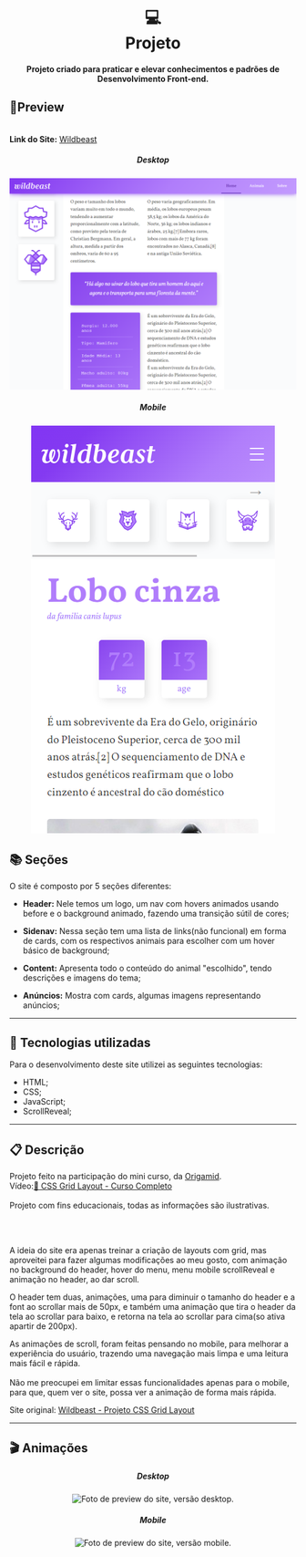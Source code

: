 <h1 align="center">
  💻<br>Projeto
</h1>
<h4 align="center">
  Projeto criado para praticar e elevar conhecimentos e padrões de Desenvolvimento Front-end.
</h4>

## 🔎Preview
<div align="center">
    <div align='left'>
        <br>
    <span><b>Link do Site:</b></span> <a href='https://isaac-mcastanho.github.io/Front-end/advanced-project/wildBeast/'>Wildbeast</a>
    </div>
<h5>Desktop</h5>
<img src="./assets/preview/preview-desktopPrint.png" alt="Foto de preview do site, versão desktop."/>
<h5>Mobile</h5>
<img  src="./assets/preview/preview-mobile.png" alt="Foto de preview do site, versão mobile."/>
</div>





## 📚 Seções
O site é composto por 5 seções diferentes:

- **Header:** Nele temos um logo, um nav com hovers animados usando before e o background animado, fazendo uma transição sútil de cores;

- **Sidenav:** Nessa seção tem uma lista de links(não funcional) em forma de cards, com os respectivos animais para escolher com um hover básico de background;

- **Content:** Apresenta todo o conteúdo do animal "escolhido", tendo descrições e imagens do tema;

- **Anúncios:** Mostra com cards, algumas imagens representando anúncios;

  

---

## 💼 Tecnologias utilizadas
Para o desenvolvimento deste site utilizei as seguintes tecnologias:

- HTML;
- CSS;
- JavaScript;
- ScrollReveal;

---

## 📋 Descrição

<p align="">
    Projeto feito na participação do mini curso, da <a href="https://www.youtube.com/channel/UCRe4a2l_hRvROUU02_0YCmQ">Origamid</a>.<br>
Vídeo:<a href="https://www.youtube.com/watch?v=hKXOVD2Yrj8">🐺 CSS Grid Layout - Curso Completo</a>
    <br><br>
  Projeto com fins educacionais, todas as informações são ilustrativas.
</p><br><br>
<p>A ideia do site era apenas treinar a criação de layouts com grid, mas aproveitei para fazer algumas modificações ao meu gosto, com animação no background do header, hover do menu, menu mobile scrollReveal e animação no header, ao dar scroll. </p>
<p>O header tem duas, animações, uma para diminuir o tamanho do header e a font ao scrollar mais de 50px, e também uma animação que tira o header da tela ao scrollar para baixo, e retorna na tela ao scrollar para cima(so ativa apartir de 200px).</p>
<p>
    As animações de scroll, foram feitas pensando no mobile, para melhorar a experiência do usuário, trazendo uma navegação mais limpa e uma leitura mais fácil e rápida.  <br><br>
    Não me preocupei em limitar essas funcionalidades apenas para o mobile, para que, quem ver o site, possa ver a animação de forma mais rápida.
</p>Site original: <a href='https://origamid.com/projetos/wildbeast/#'>Wildbeast - Projeto CSS Grid Layout</a>





---

## 🎬 Animações

<div align="center">
<h5>Desktop</h5>
<img src="./assets/preview/preview-desktopMenu.gif" alt="Foto de preview do site, versão desktop."/>
<h5>Mobile</h5>
<img  src="./assets/preview/preview-layout_menu-mobile.gif" alt="Foto de preview do site, versão mobile."/>
</div>
